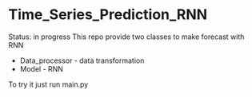 # Time_Series_Prediction_RNN
Status: in progress
This repo provide two classes to make forecast with RNN
* Data_processor - data transformation
* Model - RNN

To try it just run main.py
